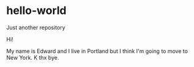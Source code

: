 # hello-world
Just another repository

Hi! 

My name is Edward and I live in Portland but I think I'm going to move to New York. K thx bye.
